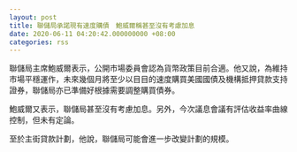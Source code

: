 ```yaml
---
layout: post
title: 聯儲局承諾現有速度購債　鮑威爾稱甚至沒有考慮加息
date: 2020-06-11 04:20:42.000000000 +08:00
categories: rss
---
```


聯儲局主席鮑威爾表示，公開市場委員會認為貨幣政策目前合適。他又說，為維持市場平穩運作，未來幾個月將至少以目目的速度購買美國國債及機構抵押貸款支持證券，聯儲局亦已準備好根據需要調整購買債券。

鮑威爾又表示，聯儲局甚至沒有考慮加息。另外，今次議息會議有評估收益率曲線控制，但未有定論。

至於主街貸款計劃，他說，聯儲局可能會進一步改變計劃的規模。
